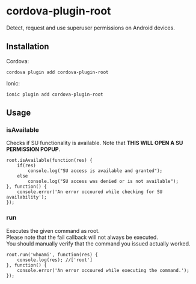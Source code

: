 # cordova-plugin-root

Detect, request and use superuser permissions on Android devices.

## Installation

Cordova: 
```
cordova plugin add cordova-plugin-root
```

Ionic:
```
ionic plugin add cordova-plugin-root
```

## Usage

### isAvailable
Checks if SU functionality is available. Note that **THIS WILL OPEN A SU PERMISSION POPUP**.

```
root.isAvailable(function(res) {
    if(res)
        console.log("SU access is available and granted");
    else
        console.log("SU access was denied or is not available");
}, function() {
    console.error('An error occoured while checking for SU availability');
});
```

### run
Executes the given command as root.  
Please note that the fail callback will not always be executed.  
You should manually verify that the command you issued actually worked.  

```
root.run('whoami', function(res) {
    console.log(res); //['root']
}, function() {
    console.error('An error occoured while executing the command.');
});
```

